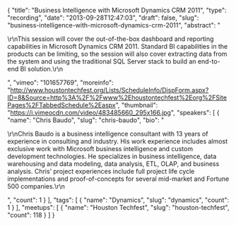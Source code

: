 {
  "title": "Business Intelligence with Microsoft Dynamics CRM 2011",
  "type": "recording",
  "date": "2013-09-28T12:47:03",
  "draft": false,
  "slug": "business-intelligence-with-microsoft-dynamics-crm-2011",
  "abstract": "<p>\r\nThis session will cover the out-of-the-box dashboard and reporting capabilities in Microsoft Dynamics CRM 2011. Standard BI capabilities in the products can be limiting, so the session will also cover extracting data from the system and using the traditional SQL Server stack to build an end-to-end BI solution.\r\n</p>",
  "vimeo": "101657769",
  "moreinfo": "http://www.houstontechfest.org/Lists/ScheduleInfo/DispForm.aspx?ID=8&Source=http%3A%2F%2Fwww%2Ehoustontechfest%2Eorg%2FSitePages%2FTabbedSchedule%2Easpx",
  "thumbnail": "https://i.vimeocdn.com/video/483485660_295x166.jpg",
  "speakers": [
    {
      "name": "Chris Baudo",
      "slug": "chris-baudo",
      "bio": "<p>\r\nChris Baudo is a business intelligence consultant with 13 years of experience in consulting and industry. His work experience includes almost exclusive work with Microsoft business intelligence and custom development technologies. He specializes in business intelligence, data warehousing and data modeling, data analysis, ETL, OLAP, and business analysis. Chris’ project experiences include full project life cycle implementations and proof-of-concepts for several mid-market and Fortune 500 companies.\r\n</p>",
      "count": 1
    }
  ],
  "tags": [
    {
      "name": "Dynamics",
      "slug": "dynamics",
      "count": 1
    }
  ],
  "meetups": [
    {
      "name": "Houston Techfest",
      "slug": "houston-techfest",
      "count": 118
    }
  ]
}